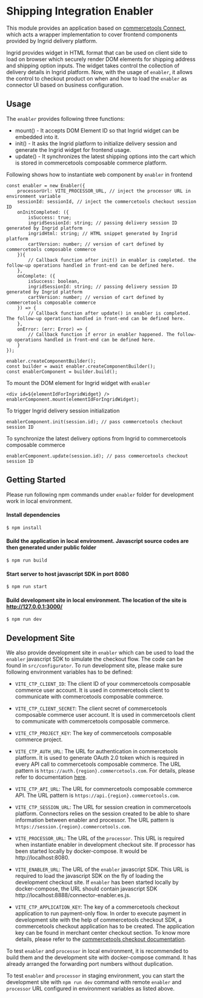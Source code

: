 # Shipping Integration Enabler
This module provides an application based on [commercetools Connect](https://docs.commercetools.com/connect), which acts a wrapper implementation to cover frontend components provided by Ingrid delivery platform.

Ingrid provides widget in HTML format that can be used on client side to load on browser which securely render DOM elements for shipping address and shipping option inputs. The widget takes control the collection of delivery details in Ingrid platform. Now, with the usage of `enabler`, it allows the control to checkout product on when and how to load the `enabler` as connector UI based on business configuration. 

## Usage
The `enabler` provides following three functions:
- mount() - It accepts DOM Element ID so that Ingrid widget can be embedded into it.
- init() - It asks the Ingrid platform to initialize delivery session and generate the Ingrid widget for frontend usage.
- update() - It synchronizes the latest shipping options into the cart which is stored in commercetools composable commerce platform.

Following shows how to instantiate web component by `enabler` in frontend

```
const enabler = new Enabler({
    processorUrl: VITE_PROCESSOR_URL, // inject the processor URL in environment variable
    sessionId: sessionId, // inject the commercetools checkout session ID
    onInitCompleted: ({
        isSuccess: true;
        ingridSessionId: string; // passing delivery session ID generated by Ingrid platform
        ingridHtml: string; // HTML snippet generated by Ingrid platform
        cartVersion: number; // version of cart defined by commercetools composable commerce
    }){
        // Callback function after init() in enabler is completed. the follow-up operations handled in front-end can be defined here.
    },
    onComplete: ({
        isSuccess: boolean,
        ingridSessionId: string; // passing delivery session ID generated by Ingrid platform
        cartVersion: number; // version of cart defined by commercetools composable commerce
    }) => {
        // Callback function after update() in enabler is completed. The follow-up operations handled in front-end can be defined here.
    },
    onError: (err: Error) => {           
        // Callback function if error in enabler happened. The follow-up operations handled in front-end can be defined here.
    }
});

enabler.createComponentBuilder();
const builder = await enabler.createComponentBuilder();
const enablerComponent = builder.build();

```
To mount the DOM element for Ingrid widget with `enabler`
```
<div id=${elementIdForIngridWidget} />
enablerComponent.mount(elementIdForIngridWidget);
```

To trigger Ingrid delivery session initialization
```
enablerComponent.init(session.id); // pass commercetools checkout session ID
```

To synchronize the latest delivery options from Ingrid to commercetools composable commerce
```
enablerComponent.update(session.id); // pass commercetools checkout session ID
```

## Getting Started
Please run following npm commands under `enabler` folder for development work in local environment.

#### Install dependencies
```
$ npm install
```
#### Build the application in local environment. Javascript source codes are then generated under public folder
```
$ npm run build
```
#### Start server to host javascript SDK in port 8080
```
$ npm run start
```
#### Build development site in local environment. The location of the site is http://127.0.0.1:3000/
```
$ npm run dev
```

## Development Site
We also provide development site in `enabler` which can be used to load the `enabler` javascript SDK to simulate the checkout flow. The code can be found in `src/configurator`. To run development site, please make sure following environment variables has to be defined: 

- `VITE_CTP_CLIENT_ID`:  The client ID of your commercetools composable commerce user account. It is used in commercetools client to communicate with commercetools composable commerce.

- `VITE_CTP_CLIENT_SECRET`:  The client secret of commercetools composable commerce user account. It is used in commercetools client to communicate with commercetools composable commerce.
- `VITE_CTP_PROJECT_KEY`: The key of commercetools composable commerce project.
- `VITE_CTP_AUTH_URL`: The URL for authentication in commercetools platform. It is used to generate OAuth 2.0 token which is required in every API call to commercetools composable commerce. The URL pattern is `https://auth.{region}.commercetools.com`. For details, please refer to documentation [here](https://docs.commercetools.com/tutorials/api-tutorial#authentication).
- `VITE_CTP_API_URL`: The URL for commercetools composable commerce API. The URL pattern is `https://api.{region}.commercetools.com`.
- `VITE_CTP_SESSION_URL`: The URL for session creation in commercetools platform. Connectors relies on the session created to be able to share information between enabler and processor. The URL pattern is `https://session.{region}.commercetools.com`.
- `VITE_PROCESSOR_URL`: The URL of the `processor`. This URL is required when instantiate enabler in development checkout site. If processor has been started locally by docker-compose. It would be http://localhost:8080.

- `VITE_ENABLER_URL`: The URL of the `enabler` javascript SDK. This URL is required to load the javascript SDK on the fly of loading the development checkout site. If `enabler` has been started locally by docker-compose, the URL should contain javascript SDK http://localhost:8888/connector-enabler.es.js.
- `VITE_CTP_APPLICATION_KEY`: The key of a commercetools checkout application to run payment-only flow. In order to execute payment in development site with the help of commercetools checkout SDK, a commercetools checkout application has to be created. The application key can be found in merchant center checkout section. To know more details, please refer to the [commercetools checkout documentation](https://docs.commercetools.com/checkout/installing-checkout).


To test `enabler` and `processor` in local environment, it is recommended to build them and the development site with docker-compose command. It has already arranged the forwarding port numbers without duplication.

To test `enabler` and `processor` in staging environment, you can start the development site with `npm run dev` command with remote `enabler` and `processor` URL configured in environment variables as listed above.
